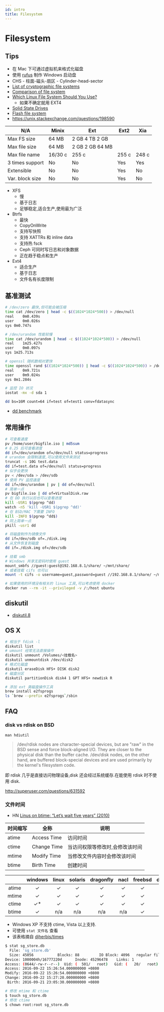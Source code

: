 ```yaml
---
id: intro
title: Filesystem
---
```


# Filesystem

## Tips

* 在 Mac 下可通过虚拟机来格式化磁盘
* 使用 [rufus](https://rufus.akeo.ie/) 制作 Windows 启动盘
* CHS - 柱面-磁头-扇区 - Cylinder-head-sector
* [List of cryptographic file systems](https://en.wikipedia.org/wiki/List_of_cryptographic_file_systems)
* [Comparison of file system](https://en.wikipedia.org/wiki/Comparison_of_file_systems)
* [Which Linux File System Should You Use?](https://www.howtogeek.com/howto/33552/htg-explains-which-linux-file-system-should-you-choose/)
  * 如果不确定就用 EXT4
* [Solid State Drives](https://wiki.archlinux.org/index.php/Solid_State_Drives)
* [Flash file system](https://en.wikipedia.org/wiki/Flash_file_system)
* https://unix.stackexchange.com/questions/198590


N/A | Minix |	Ext | Ext2 | Xia
----|----|----|----|----
Max FS size	    | 64 MB | 2 GB	4 TB	2 GB
Max file size	  | 64 MB	| 2 GB	2 GB	64 MB
Max file name	  | 16/30 c|	255 c|	255 c|	248 c
3 times support	| No	| No	| Yes	| Yes
Extensible	    | No	| No	| Yes	| No
Var. block size	| No	| No	| Yes	| No

* XFS
  * 慢
  * 基于日志
  * 足够稳定,适合生产,使用最为广泛
* Btrfs
  * 最快
  * CopyOnWrite
  * 支持写快照
  * 支持 XATTRs 和 inline data
  * 支持热 fsck
  * Ceph 可同时写日志和对象数据
  * 正在趋于稳点和生产
* Ext4
  * 适合生产
  * 基于日志
  * 文件名有长度限制  

## 基准测试
```bash
# /dev/zero 最快,但可能会被压缩
time cat /dev/zero | head -c $((1024*1024*500)) > /dev/null
real	0m0.439s
user	0m0.026s
sys	0m0.747s

# /dev/urandom 性能较慢
time cat /dev/urandom | head -c $((1024*1024*500)) > /dev/null
real	1m25.427s
user	0m0.097s
sys	1m25.713s

# openssl 随机数相对更快
time openssl rand $((1024*1024*500)) | head -c $((1024*1024*500)) > /dev/null
real	0m9.721s
user	0m9.024s
sys	0m1.284s

# 监控 IO 状况
iostat -mx -d sda 1

dd bs=16M count=64 if=test of=test1 conv=fdatasync

```

* [dd benchmark](https://romanrm.net/dd-benchmark)

## 常用操作
```bash
# 可查看速度
pv /home/user/bigfile.iso | md5sum
# 8.25 后可查看进度
dd if=/dev/urandom of=/dev/null status=progress
# urandom 会限制速度,可以使用文件来测试
truncat -s 10G test.data
dd if=test.data of=/dev/null status=progress
# 似乎会更快
pv < /dev/sda > /dev/sdb
# 使用 PV 监控速度
dd if=/dev/urandom | pv | dd of=/dev/null
# 简单一点
pv bigfile.iso | dd of=VirtualDisk.raw
# 在 DD 执行以后也可以查看进度
kill -USR1 $(pgrep ^dd)
watch -n5 'kill -USR1 $(pgrep ^dd)'
# 在 BSD/MAC 下需要 INFO
kill -INFO $(pgrep ^dd$)
# 同上简单一点
pkill -usr1 dd

# 将磁盘制作为镜像文件
dd if=/dev/sdb of=./disk.img
# 从文件恢复到磁盘
dd if=./disk.img of=/dev/sdb

# 挂载 smb
# Windows 共享无密码时使用 guest
mount_smbfs //guest:guest@192.168.8.1/share/ ~/mnt/share/
# 或者挂载 cifs 也可以
mount -t cifs -o username=guest,password=guest //192.168.8.1/share/ ~/mnt/share/

# 如果使用的环境没有相关的 linux 工具,可以考虑使用 docker
docker run --rm -it --privileged -v /:/host ubuntu

```

## diskutil
* [diskutil.8](https://developer.apple.com/legacy/library/documentation/Darwin/Reference/ManPages/man8/diskutil.8.html)


## OS X
```bash
# 相当于 fdisk -l
diskutil list
# umount 经常无法直接操作
diskutil unmount /Volumes/<挂载名>
diskutil unmountdisk /dev/disk2
# 格式化磁盘
diskutil eraseDisk HFS+ DISK disk2
# 磁盘分区
diskutil partitionDisk disk4 1 GPT HFS+ newdisk R

# 添加 ext 类磁盘操作工具
brew install e2fsprogs
ls `brew --prefix e2fsprogs`/sbin
```


## FAQ

### disk vs rdisk on BSD
`man hdiutil`

> /dev/rdisk nodes are character-special devices, but are "raw" in the BSD sense and force block-aligned I/O. They are closer to the physical disk than the buffer cache. /dev/disk nodes, on the other hand, are buffered block-special devices and are used primarily by the kernel's filesystem code.

即 rdisk 几乎是直接访问物理设备,disk 还会经过系统缓存.在能使用 rdisk 时不使用 disk.

http://superuser.com/questions/631592

### 文件时间

* HN [Linus on btime: “Let’s wait five years” (2010)](https://news.ycombinator.com/item?id=12555160)

时间缩写 | 全称 | 说明
----|----|----
atime | Access Time | 访问时间
ctime | Change Time | 当访问权限等修改时,会修改该时间
mtime | Modify Time | 当修改文件内容时会修改该时间
btime | Birth Time  | 创建时间

|       | windows | linux | solaris | dragonfly | nacl   | freebsd | darwin | netbsd | openbsd | plan9 |
|:-----:|:-------:|:-----:|:-------:|:---------:|:------:|:-------:|:------:|:------:|:-------:|:-----:|
| atime | ✓ | ✓ | ✓ | ✓ | ✓ | ✓ | ✓ | ✓ | ✓ | ✓ |
| mtime | ✓ | ✓ | ✓ | ✓ | ✓ | ✓ | ✓ | ✓ | ✓ | ✓ |
| ctime | ✓*| ✓ | ✓ | ✓ | ✓ | ✓ | ✓ | ✓ | ✓ |   |
| btime | ✓ |n/a|n/a|n/a|n/a| ✓ | ✓ | ✓ |  

* Windows XP 不支持 ctime, Vista 以上支持.
* 可使用 `stat 文件名` 查看
* 该表格摘自 [djherbis/times](https://github.com/djherbis/times#supported-times)

```bash
$ stat sg_store.db
  File: 'sg_store.db'
  Size: 45056          	Blocks: 88         IO Block: 4096   regular file
Device: 1000004h/16777220d     	Inode: 45296478    Links: 1
Access: (0644/-rw-r--r--)  Uid: (  501/   root)   Gid: (   20/   root)
Access: 2016-09-22 15:26:54.000000000 +0800
Modify: 2016-09-22 15:26:54.000000000 +0800
Change: 2016-09-22 15:27:20.000000000 +0800
 Birth: 2016-09-21 23:05:30.000000000 +0800

# 修改 mtime 和 ctime
$ touch sg_store.db
# 修改 ctime
$ chown root:root sg_store.db
```
